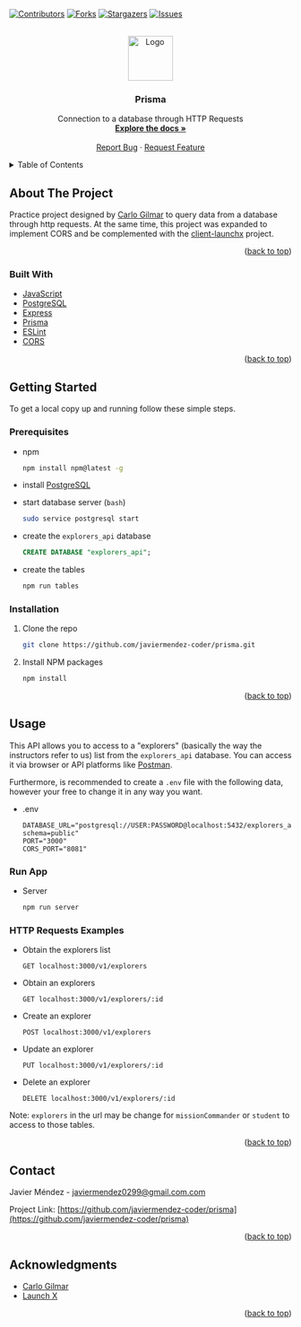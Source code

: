 <div id="top"></div>

[![Contributors][contributors-shield]][contributors-url]
[![Forks][forks-shield]][forks-url]
[![Stargazers][stars-shield]][stars-url]
[![Issues][issues-shield]][issues-url]



<!-- PROJECT LOGO -->
<br />
<div align="center">
  <a href="https://github.com/javiermendez-coder/prisma">
    <img src="https://raw.githubusercontent.com/othneildrew/Best-README-Template/master/images/logo.png" alt="Logo" width="80" height="80">
  </a>

<h3 align="center">Prisma</h3>

  <p align="center">
    Connection to a database through HTTP Requests
    <br />
    <a href="https://github.com/javiermendez-coder/prisma"><strong>Explore the docs »</strong></a>
    <br />
    <br />
    <a href="https://github.com/javiermendez-coder/prisma/issues">Report Bug</a>
    ·
    <a href="https://github.com/javiermendez-coder/prisma/issues">Request Feature</a>
  </p>
</div>



<!-- TABLE OF CONTENTS -->
<details>
  <summary>Table of Contents</summary>
  <ol>
    <li>
      <a href="#about-the-project">About The Project</a>
      <ul>
        <li><a href="#built-with">Built With</a></li>
      </ul>
    </li>
    <li>
      <a href="#getting-started">Getting Started</a>
      <ul>
        <li><a href="#prerequisites">Prerequisites</a></li>
        <li><a href="#installation">Installation</a></li>
      </ul>
    </li>
    <li><a href="#usage">Usage</a></li>
    <li><a href="#roadmap">Roadmap</a></li>
    <li><a href="#contact">Contact</a></li>
    <li><a href="#acknowledgments">Acknowledgments</a></li>
  </ol>
</details>



<!-- ABOUT THE PROJECT -->
## About The Project

Practice project designed by [Carlo Gilmar][carlogilmar] to query data from a database through http requests. At the same time, this project was expanded to implement CORS and be complemented with the [client-launchx][client-launchx-url] project.

<p align="right">(<a href="#top">back to top</a>)</p>



### Built With

* [JavaScript](https://www.javascript.com/)
* [PostgreSQL](https://www.postgresql.org/)
* [Express](https://expressjs.com/)
* [Prisma](https://www.prisma.io/)
* [ESLint](https://eslint.org/)
* [CORS](https://www.npmjs.com/package/cors)

<p align="right">(<a href="#top">back to top</a>)</p>



<!-- GETTING STARTED -->
## Getting Started

To get a local copy up and running follow these simple steps.

### Prerequisites

* npm
  ```sh
  npm install npm@latest -g
  ```

* install [PostgreSQL][psql-url]

* start database server (`bash`)
  ```sh
  sudo service postgresql start
  ```
* create the `explorers_api` database
  ```sql
  CREATE DATABASE "explorers_api";
  ```
* create the tables
  ```sh
  npm run tables
  ```

### Installation

1. Clone the repo
   ```sh
   git clone https://github.com/javiermendez-coder/prisma.git
   ```
2. Install NPM packages
   ```sh
   npm install
   ```

<p align="right">(<a href="#top">back to top</a>)</p>



<!-- USAGE EXAMPLES -->
## Usage

This API allows you to access to a "explorers" (basically the way the instructors refer to us) list from the `explorers_api` database. You can access it via browser or API platforms like [Postman][postman].

Furthermore, is recommended to create a `.env` file with the following data, however your free to change it in any way you want.

* .env
  ```
  DATABASE_URL="postgresql://USER:PASSWORD@localhost:5432/explorers_api?schema=public"
  PORT="3000"
  CORS_PORT="8081"
  ```

### Run App

* Server
  ```sh
  npm run server
  ```

### HTTP Requests Examples

* Obtain the explorers list
  ```
  GET localhost:3000/v1/explorers
  ```
* Obtain an explorers
  ```
  GET localhost:3000/v1/explorers/:id
  ```
* Create an explorer
  ```
  POST localhost:3000/v1/explorers
  ```
* Update an explorer
  ```
  PUT localhost:3000/v1/explorers/:id
  ```
* Delete an explorer
  ```
  DELETE localhost:3000/v1/explorers/:id
  ```

Note: `explorers` in the url may be change for `missionCommander` or `student` to access to those tables.

<p align="right">(<a href="#top">back to top</a>)</p>



<!-- CONTACT -->
## Contact

Javier Méndez - javiermendez0299@gmail.com.com

Project Link: [https://github.com/javiermendez-coder/prisma](https://github.com/javiermendez-coder/prisma)

<p align="right">(<a href="#top">back to top</a>)</p>



<!-- ACKNOWLEDGMENTS -->
## Acknowledgments

* [Carlo Gilmar][carlogilmar]
* [Launch X][launchx]

<p align="right">(<a href="#top">back to top</a>)</p>



<!-- MARKDOWN LINKS & IMAGES -->
[contributors-shield]: https://img.shields.io/github/contributors/javiermendez-coder/prisma.svg?style=for-the-badge
[contributors-url]: https://github.com/javiermendez-coder/prisma/graphs/contributors
[forks-shield]: https://img.shields.io/github/forks/javiermendez-coder/prisma.svg?style=for-the-badge
[forks-url]: https://github.com/javiermendez-coder/prisma/network/members
[stars-shield]: https://img.shields.io/github/stars/javiermendez-coder/prisma.svg?style=for-the-badge
[stars-url]: https://github.com/javiermendez-coder/prisma/stargazers
[issues-shield]: https://img.shields.io/github/issues/javiermendez-coder/prisma.svg?style=for-the-badge
[issues-url]: https://github.com/javiermendez-coder/prisma/issues
[carlogilmar]: https://github.com/carlogilmar/
[launchx]: https://github.com/LaunchX-InnovaccionVirtual
[postman]: https://www.postman.com/
[psql-url]: https://www.postgresql.org/download/
[client-launchx-url]: https://github.com/JavierMendez-Coder/client-launchx